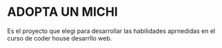# ADOPTA UN MICHI
Es el proyecto que elegi para  desarrollar las habilidades aprnedidas en el curso de coder house desarrllo web.